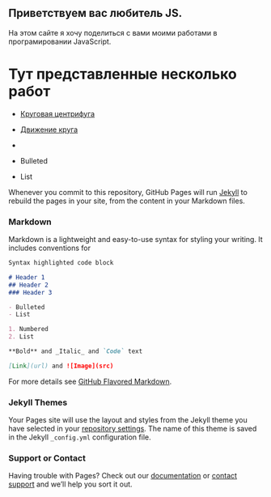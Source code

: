 ## Приветствуем вас любитель JS.

На этом сайте я хочу поделиться с вами моими работами в програмировании JavaScript.
# Тут представленные несколько работ
 - [Круговая центрифуга](https://lordostom.github.io/project/ellipseMove/) 
 - [Движение круга](https://lordostom.github.io/project/erzaem/)
 -
 

- Bulleted
- List

Whenever you commit to this repository, GitHub Pages will run [Jekyll](https://jekyllrb.com/) to rebuild the pages in your site, from the content in your Markdown files.

### Markdown

Markdown is a lightweight and easy-to-use syntax for styling your writing. It includes conventions for

```markdown
Syntax highlighted code block

# Header 1
## Header 2
### Header 3

- Bulleted
- List

1. Numbered
2. List

**Bold** and _Italic_ and `Code` text

[Link](url) and ![Image](src)
```

For more details see [GitHub Flavored Markdown](https://guides.github.com/features/mastering-markdown/).

### Jekyll Themes

Your Pages site will use the layout and styles from the Jekyll theme you have selected in your [repository settings](https://github.com/lordostom/lordostom.github.io/settings). The name of this theme is saved in the Jekyll `_config.yml` configuration file.

### Support or Contact

Having trouble with Pages? Check out our [documentation](https://help.github.com/categories/github-pages-basics/) or [contact support](https://github.com/contact) and we’ll help you sort it out.
